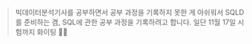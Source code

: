 > 빅데이터분석기사를 공부하면서 공부 과정을 기록하지 못한 게 아쉬워서 SQLD를 준비하는 겸, SQL에 관한 공부 과정을 기록하려고 합니다. 일단 11월 17일 시험까지 화이팅 👊👊

